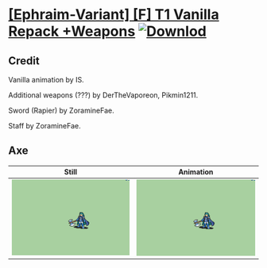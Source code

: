 # [\[Ephraim-Variant\] \[F\] T1 Vanilla Repack +Weapons](./) [![Downlod](https://img.shields.io/badge/Download--red?style=social&logo=github)](https://minhaskamal.github.io/DownGit/#/home?url=https://github.com/Klokinator/FE-Repo/tree/main/Battle%20Animations%2FLords%20-%20FE8%20Types%2F%5BEphraim-Variant%5D%20%5BF%5D%20T1%20Vanilla%20Repack%20%2BWeapons%2F3.%20Axe)

## Credit

Vanilla animation by IS.

Additional weapons (???) by DerTheVaporeon, Pikmin1211.

Sword (Rapier) by ZoramineFae.

Staff by ZoramineFae.

## Axe

| Still | Animation |
| :---: | :-------: |
| ![Axe still](./Axe_000.png) | ![Axe animation](./Axe.gif) |
